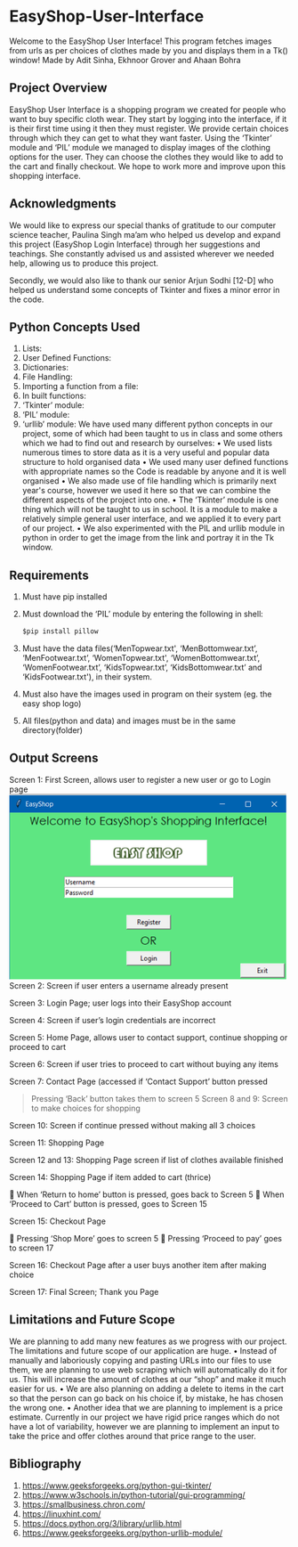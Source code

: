 # EasyShop-User-Interface
Welcome to the EasyShop User Interface! This program fetches images from urls as per choices of clothes made by you and displays them in a Tk() window!
Made by Adit Sinha, Ekhnoor Grover and Ahaan Bohra

## Project Overview
EasyShop User Interface is a shopping program we created for people who want to buy specific cloth wear.
They start by logging into the interface, if it is their first time using it then they must register.
We provide certain choices through which they can get to what they want faster.
Using the ‘Tkinter’ module and ‘PIL’ module we managed to display images of the clothing options for the user.
They can choose the clothes they would like to add to the cart and finally checkout.
We hope to work more and improve upon this shopping interface.

## Acknowledgments
We would like to express our special thanks of gratitude to our computer science teacher, Paulina Singh ma’am who helped us develop and expand this project (EasyShop Login Interface) through her suggestions and teachings. She constantly advised us and assisted wherever we needed help, allowing us to produce this project.

Secondly, we would also like to thank our senior Arjun Sodhi [12-D] who helped us understand some concepts of Tkinter and fixes a minor error in the code.


## Python Concepts Used
1. Lists:
2. User Defined Functions:
3. Dictionaries: 
4. File Handling:
5. Importing a function from a file:
6. In built functions:
7. ‘Tkinter’ module:
8. ‘PIL’ module:
9. ‘urllib’ module:
We have used many different python concepts in our project, some of which had been taught to us in class and some others which we had to find out and research by ourselves:
•	We used lists numerous times to store data as it is a very useful and popular data structure to hold organised data
•	 We used many user defined functions with appropriate names so the Code is readable by anyone and it is well organised
•	We also made use of file handling which is primarily next year's course, however we used it here so that we can combine the different aspects of the project into one. 
•	The ‘Tkinter’ module is one thing which will not be taught to us in school. It is a module to make a relatively simple general user interface, and we applied it to every part of our project.
•	We also experimented with the PIL and urllib module in python in order to get the image from the link and portray it in the Tk window.



## Requirements
1. Must have pip installed
2. Must download the ‘PIL’ module by entering the following in shell:

   ```python
   $pip install pillow
   ```
3. Must have the data files(‘MenTopwear.txt', ‘MenBottomwear.txt’, ‘MenFootwear.txt’, ‘WomenTopwear.txt', ‘WomenBottomwear.txt’, ‘WomenFootwear.txt’, ‘KidsTopwear.txt’, ‘KidsBottomwear.txt’ and ‘KidsFootwear.txt'), in their system.
4. Must also have the images used in program on their system (eg. the easy shop logo)
5. All files(python and data) and images must be in the same directory(folder)


## Output Screens
Screen 1: First Screen, allows user to register a new user or go to Login page
![Screen 1 Image](screen1.png)
Screen 2: Screen if user enters a username already present
 




Screen 3: Login Page; user logs into their EasyShop account
 
Screen 4: Screen if user’s login credentials are incorrect
 








Screen 5: Home Page, allows user to contact support, continue shopping or proceed to cart
 
Screen 6: Screen if user tries to proceed to cart without buying any items
 



Screen 7: Contact Page (accessed if ‘Contact Support’ button pressed
 
> Pressing ‘Back’ button takes them to screen 5
Screen 8 and 9: Screen to make choices for shopping
 

 









Screen 10: Screen if continue pressed without making all 3 choices
 










Screen 11: Shopping Page 
 












Screen 12 and 13: Shopping Page screen if list of clothes available finished
 
 
Screen 14: Shopping Page if item added to cart (thrice)
 
	When ‘Return to home’ button is pressed, goes back to Screen 5
	When ‘Proceed to Cart’ button is pressed, goes to Screen 15











Screen 15: Checkout Page 
 
	Pressing ‘Shop More’ goes to screen 5
	Pressing ‘Proceed to pay’ goes to screen 17






Screen 16: Checkout Page after a user buys another item after making choice
 







Screen 17: Final Screen; Thank you Page
 

	



## Limitations and Future Scope
We are planning to add many new features as we progress with our project. The limitations and future scope of our application are huge. 
•	Instead of manually and laboriously copying and pasting URLs into our files to use them, we are planning to use web scraping which will automatically do it for us. This will increase the amount of clothes at our “shop” and make it much easier for us. 
•	We are also planning on adding a delete to items in the cart so that the person can go back on his choice if, by mistake, he has chosen the wrong one. 
•	Another idea that we are planning to implement is a price estimate. Currently in our project we have rigid price ranges which do not have a lot of variability, however we are planning to implement an input to take the price and offer clothes around that price range to the user.

## Bibliography 
1. https://www.geeksforgeeks.org/python-gui-tkinter/
2. https://www.w3schools.in/python-tutorial/gui-programming/
3. https://smallbusiness.chron.com/
4. https://linuxhint.com/
5. https://docs.python.org/3/library/urllib.html
6. https://www.geeksforgeeks.org/python-urllib-module/
